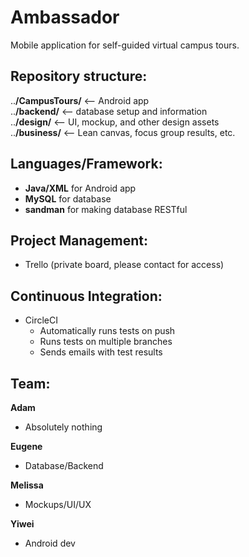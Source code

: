 # Ambassador
Mobile application for self-guided virtual campus tours.  

## Repository structure:  
..**/CampusTours/**         <-- Android app  
..**/backend/**             <-- database setup and information  
..**/design/**              <-- UI, mockup, and other design assets  
..**/business/**	    <-- Lean canvas, focus group results, etc.

## Languages/Framework:  
- __Java/XML__ for Android app  
- __MySQL__ for database  
- __sandman__ for making database RESTful  
  
## Project Management:  
- Trello (private board, please contact for access)  

## Continuous Integration:
<ul>
  <li>CircleCI
    <ul>
      <li> Automatically runs tests on push
      <li> Runs tests on multiple branches
      <li> Sends emails with test results
    </ul>
</ul>

## Team:  
**Adam**  
- Absolutely nothing

**Eugene**  
- Database/Backend  

**Melissa**  
- Mockups/UI/UX  

**Yiwei**  
- Android dev  
